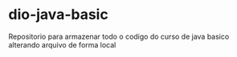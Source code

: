 # dio-java-basic
Repositorio para armazenar todo o codigo do curso de java basico
alterando arquivo de forma local
